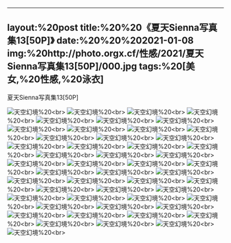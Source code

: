 ﻿---
layout:%20post
title:%20%20《夏天Sienna写真集13[50P]》
date:%20%20%202021-01-08
img:%20http://photo.orgx.cf/性感/2021/夏天Sienna写真集13[50P]/000.jpg
tags:%20[美女,%20性感,%20泳衣]
---

夏天Sienna写真集13[50P]



![天空幻境](http://photo.orgx.cf/性感/2021/夏天Sienna写真集13[50P]/001.jpg%20''天空幻境'')%20<br>
![天空幻境](http://photo.orgx.cf/性感/2021/夏天Sienna写真集13[50P]/002.jpg%20''天空幻境'')%20<br>
![天空幻境](http://photo.orgx.cf/性感/2021/夏天Sienna写真集13[50P]/003.jpg%20''天空幻境'')%20<br>
![天空幻境](http://photo.orgx.cf/性感/2021/夏天Sienna写真集13[50P]/004.jpg%20''天空幻境'')%20<br>
![天空幻境](http://photo.orgx.cf/性感/2021/夏天Sienna写真集13[50P]/005.jpg%20''天空幻境'')%20<br>
![天空幻境](http://photo.orgx.cf/性感/2021/夏天Sienna写真集13[50P]/006.jpg%20''天空幻境'')%20<br>
![天空幻境](http://photo.orgx.cf/性感/2021/夏天Sienna写真集13[50P]/007.jpg%20''天空幻境'')%20<br>
![天空幻境](http://photo.orgx.cf/性感/2021/夏天Sienna写真集13[50P]/008.jpg%20''天空幻境'')%20<br>
![天空幻境](http://photo.orgx.cf/性感/2021/夏天Sienna写真集13[50P]/009.jpg%20''天空幻境'')%20<br>
![天空幻境](http://photo.orgx.cf/性感/2021/夏天Sienna写真集13[50P]/010.jpg%20''天空幻境'')%20<br>
![天空幻境](http://photo.orgx.cf/性感/2021/夏天Sienna写真集13[50P]/011.jpg%20''天空幻境'')%20<br>
![天空幻境](http://photo.orgx.cf/性感/2021/夏天Sienna写真集13[50P]/012.jpg%20''天空幻境'')%20<br>
![天空幻境](http://photo.orgx.cf/性感/2021/夏天Sienna写真集13[50P]/013.jpg%20''天空幻境'')%20<br>
![天空幻境](http://photo.orgx.cf/性感/2021/夏天Sienna写真集13[50P]/014.jpg%20''天空幻境'')%20<br>
![天空幻境](http://photo.orgx.cf/性感/2021/夏天Sienna写真集13[50P]/015.jpg%20''天空幻境'')%20<br>
![天空幻境](http://photo.orgx.cf/性感/2021/夏天Sienna写真集13[50P]/016.jpg%20''天空幻境'')%20<br>
![天空幻境](http://photo.orgx.cf/性感/2021/夏天Sienna写真集13[50P]/017.jpg%20''天空幻境'')%20<br>
![天空幻境](http://photo.orgx.cf/性感/2021/夏天Sienna写真集13[50P]/018.jpg%20''天空幻境'')%20<br>
![天空幻境](http://photo.orgx.cf/性感/2021/夏天Sienna写真集13[50P]/019.jpg%20''天空幻境'')%20<br>
![天空幻境](http://photo.orgx.cf/性感/2021/夏天Sienna写真集13[50P]/020.jpg%20''天空幻境'')%20<br>
![天空幻境](http://photo.orgx.cf/性感/2021/夏天Sienna写真集13[50P]/021.jpg%20''天空幻境'')%20<br>
![天空幻境](http://photo.orgx.cf/性感/2021/夏天Sienna写真集13[50P]/022.jpg%20''天空幻境'')%20<br>
![天空幻境](http://photo.orgx.cf/性感/2021/夏天Sienna写真集13[50P]/023.jpg%20''天空幻境'')%20<br>
![天空幻境](http://photo.orgx.cf/性感/2021/夏天Sienna写真集13[50P]/024.jpg%20''天空幻境'')%20<br>
![天空幻境](http://photo.orgx.cf/性感/2021/夏天Sienna写真集13[50P]/025.jpg%20''天空幻境'')%20<br>
![天空幻境](http://photo.orgx.cf/性感/2021/夏天Sienna写真集13[50P]/026.jpg%20''天空幻境'')%20<br>
![天空幻境](http://photo.orgx.cf/性感/2021/夏天Sienna写真集13[50P]/027.jpg%20''天空幻境'')%20<br>
![天空幻境](http://photo.orgx.cf/性感/2021/夏天Sienna写真集13[50P]/028.jpg%20''天空幻境'')%20<br>
![天空幻境](http://photo.orgx.cf/性感/2021/夏天Sienna写真集13[50P]/029.jpg%20''天空幻境'')%20<br>
![天空幻境](http://photo.orgx.cf/性感/2021/夏天Sienna写真集13[50P]/030.jpg%20''天空幻境'')%20<br>
![天空幻境](http://photo.orgx.cf/性感/2021/夏天Sienna写真集13[50P]/031.jpg%20''天空幻境'')%20<br>
![天空幻境](http://photo.orgx.cf/性感/2021/夏天Sienna写真集13[50P]/032.jpg%20''天空幻境'')%20<br>
![天空幻境](http://photo.orgx.cf/性感/2021/夏天Sienna写真集13[50P]/033.jpg%20''天空幻境'')%20<br>
![天空幻境](http://photo.orgx.cf/性感/2021/夏天Sienna写真集13[50P]/034.jpg%20''天空幻境'')%20<br>
![天空幻境](http://photo.orgx.cf/性感/2021/夏天Sienna写真集13[50P]/035.jpg%20''天空幻境'')%20<br>
![天空幻境](http://photo.orgx.cf/性感/2021/夏天Sienna写真集13[50P]/036.jpg%20''天空幻境'')%20<br>
![天空幻境](http://photo.orgx.cf/性感/2021/夏天Sienna写真集13[50P]/037.jpg%20''天空幻境'')%20<br>
![天空幻境](http://photo.orgx.cf/性感/2021/夏天Sienna写真集13[50P]/038.jpg%20''天空幻境'')%20<br>
![天空幻境](http://photo.orgx.cf/性感/2021/夏天Sienna写真集13[50P]/039.jpg%20''天空幻境'')%20<br>
![天空幻境](http://photo.orgx.cf/性感/2021/夏天Sienna写真集13[50P]/040.jpg%20''天空幻境'')%20<br>
![天空幻境](http://photo.orgx.cf/性感/2021/夏天Sienna写真集13[50P]/041.jpg%20''天空幻境'')%20<br>
![天空幻境](http://photo.orgx.cf/性感/2021/夏天Sienna写真集13[50P]/042.jpg%20''天空幻境'')%20<br>
![天空幻境](http://photo.orgx.cf/性感/2021/夏天Sienna写真集13[50P]/043.jpg%20''天空幻境'')%20<br>
![天空幻境](http://photo.orgx.cf/性感/2021/夏天Sienna写真集13[50P]/044.jpg%20''天空幻境'')%20<br>
![天空幻境](http://photo.orgx.cf/性感/2021/夏天Sienna写真集13[50P]/045.jpg%20''天空幻境'')%20<br>
![天空幻境](http://photo.orgx.cf/性感/2021/夏天Sienna写真集13[50P]/046.jpg%20''天空幻境'')%20<br>
![天空幻境](http://photo.orgx.cf/性感/2021/夏天Sienna写真集13[50P]/047.jpg%20''天空幻境'')%20<br>
![天空幻境](http://photo.orgx.cf/性感/2021/夏天Sienna写真集13[50P]/048.jpg%20''天空幻境'')%20<br>
![天空幻境](http://photo.orgx.cf/性感/2021/夏天Sienna写真集13[50P]/049.jpg%20''天空幻境'')%20<br>
![天空幻境](http://photo.orgx.cf/性感/2021/夏天Sienna写真集13[50P]/050.jpg%20''天空幻境'')%20<br>